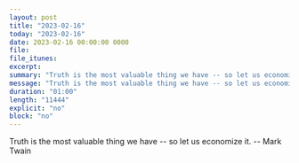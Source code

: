 ```yaml
---
layout: post
title: "2023-02-16"
today: "2023-02-16"
date: 2023-02-16 00:00:00 0000
file:
file_itunes:
excerpt:
summary: "Truth is the most valuable thing we have -- so let us economize it. -- Mark Twain"
message: "Truth is the most valuable thing we have -- so let us economize it. -- Mark Twain"
duration: "01:00"
length: "11444"
explicit: "no"
block: "no"
---
```

Truth is the most valuable thing we have -- so let us economize it. -- Mark Twain

